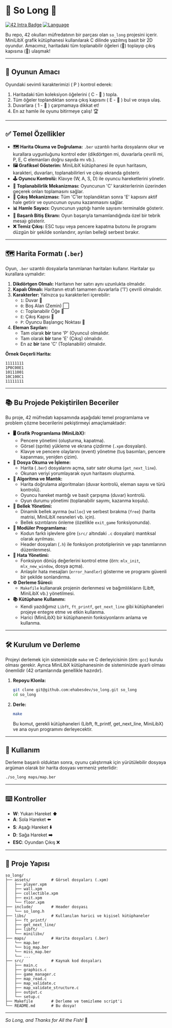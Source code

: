 # 👾 So Long 🚀

[![42 Intra Badge](https://img.shields.io/badge/42_Okulu-Projesi-00babc?style=for-the-badge&logo=42)](https://www.42kocaeli.com.tr) [![Language](https://img.shields.io/badge/Dil-C-blue?style=for-the-badge&logo=c)](https://en.wikipedia.org/wiki/C_(programming_language))

Bu repo, 42 okulları müfredatının bir parçası olan `so_long` projesini içerir. MiniLibX grafik kütüphanesi kullanılarak C dilinde yazılmış basit bir 2D oyundur. Amacımız, haritadaki tüm toplanabilir öğeleri (💎) toplayıp çıkış kapısına (🚪) ulaşmak!

---

## 🎯 Oyunun Amacı

Oyundaki sevimli karakterimizi ( P ) kontrol ederek:
1. Haritadaki tüm koleksiyon öğelerini ( C - 💎 ) topla.
2. Tüm öğeler toplandıktan sonra çıkış kapısını ( E - 🚪 ) bul ve oraya ulaş.
3. Duvarlara ( 1 - 🧱 ) çarpmamaya dikkat et!
4. En az hamle ile oyunu bitirmeye çalış! 🏆

---

## ✅ Temel Özellikler

* **🗺️ Harita Okuma ve Doğrulama:** `.ber` uzantılı harita dosyalarını okur ve kurallara uygunluğunu kontrol eder (dikdörtgen mi, duvarlarla çevrili mi, P, E, C elemanları doğru sayıda mı vb.).
* **🖼️ Grafiksel Gösterim:** MiniLibX kütüphanesi ile oyun haritasını, karakteri, duvarları, toplanabilirleri ve çıkışı ekranda gösterir.
* **🕹️ Oyuncu Kontrolü:** Klavye (W, A, S, D) ile oyuncu hareketlerini yönetir.
* **💎 Toplanabilirlik Mekanizması:** Oyuncunun 'C' karakterlerinin üzerinden geçerek onları toplamasını sağlar.
* **🚪 Çıkış Mekanizması:** Tüm 'C'ler toplandıktan sonra 'E' kapısını aktif hale getirir ve oyuncunun oyunu kazanmasını sağlar.
* **📊 Hamle Sayacı:** Oyuncunun yaptığı hamle sayısını terminalde gösterir.
* **🎉 Başarılı Bitiş Ekranı:** Oyun başarıyla tamamlandığında özel bir tebrik mesajı gösterir.
* **❌ Temiz Çıkış:** ESC tuşu veya pencere kapatma butonu ile programı düzgün bir şekilde sonlandırır, ayrılan belleği serbest bırakır.

---

## 🗺️ Harita Formatı (`.ber`)

Oyun, `.ber` uzantılı dosyalarla tanımlanan haritaları kullanır. Haritalar şu kurallara uymalıdır:

1.  **Dikdörtgen Olmalı:** Haritanın her satırı aynı uzunlukta olmalıdır.
2.  **Kapalı Olmalı:** Haritanın etrafı tamamen duvarlarla ('1') çevrili olmalıdır.
3.  **Karakterler:** Yalnızca şu karakterleri içerebilir:
    * `1`: Duvar 🧱
    * `0`: Boş Alan (Zemin) ⬜
    * `C`: Toplanabilir Öğe 💎
    * `E`: Çıkış Kapısı 🚪
    * `P`: Oyuncu Başlangıç Noktası 👾
4.  **Eleman Sayıları:**
    * Tam olarak **bir** tane 'P' (Oyuncu) olmalıdır.
    * Tam olarak **bir** tane 'E' (Çıkış) olmalıdır.
    * En az **bir** tane 'C' (Toplanabilir) olmalıdır.

**Örnek Geçerli Harita:**
```ber
11111111
1P0C00E1
10111001
10C100C1
11111111
```

---

## 📚 Bu Projede Pekiştirilen Beceriler

Bu proje, 42 müfredatı kapsamında aşağıdaki temel programlama ve problem çözme becerilerini pekiştirmeyi amaçlamaktadır:

* **🖥️ Grafik Programlama (MiniLibX):**
    * Pencere yönetimi (oluşturma, kapatma).
    * Görsel (sprite) yükleme ve ekrana çizdirme (`.xpm` dosyaları).
    * Klavye ve pencere olaylarını (event) yönetme (tuş basımları, pencere kapanması, yeniden çizim).
* **📄 Dosya Okuma ve İşleme:**
    * Harita (`.ber`) dosyalarını açma, satır satır okuma (`get_next_line`).
    * Okunan veriyi yorumlayarak oyun haritasını oluşturma.
* **🧠 Algoritma ve Mantık:**
    * Harita doğrulama algoritmaları (duvar kontrolü, eleman sayısı ve türü kontrolü).
    * Oyuncu hareket mantığı ve basit çarpışma (duvar) kontrolü.
    * Oyun durumu yönetimi (toplanabilir sayımı, kazanma koşulu).
* **💾 Bellek Yönetimi:**
    * Dinamik bellek ayırma (`malloc`) ve serbest bırakma (`free`) (harita matrisi, MiniLibX nesneleri vb. için).
    * Bellek sızıntılarını önleme (özellikle `exit_game` fonksiyonunda).
* **🧩 Modüler Programlama:**
    * Kodun farklı işlevlere göre (`src/` altındaki `.c` dosyaları) mantıksal olarak ayrılması.
    * Header dosyaları (`.h`) ile fonksiyon prototiplerinin ve yapı tanımlarının düzenlenmesi.
* **🔧 Hata Yönetimi:**
    * Fonksiyon dönüş değerlerini kontrol etme (örn: `mlx_init`, `mlx_new_window`, dosya açma).
    * Anlaşılır hata mesajları (`error_handler`) gösterme ve programı güvenli bir şekilde sonlandırma.
* **⚙️ Derleme Süreci:**
    * `Makefile` kullanarak projenin derlenmesi ve bağımlılıkların (Libft, MiniLibX vb.) yönetilmesi.
* **📚 Kütüphane Kullanımı:**
    * Kendi yazdığımız `Libft`, `ft_printf`, `get_next_line` gibi kütüphaneleri projeye entegre etme ve etkin kullanma.
    * Harici (MiniLibX) bir kütüphanenin fonksiyonlarını anlama ve kullanma.

---

## 🛠️ Kurulum ve Derleme

Projeyi derlemek için sisteminizde `make` ve C derleyicisinin (örn: `gcc`) kurulu olması gerekir. Ayrıca MiniLibX kütüphanesinin de sisteminizde ayarlı olması önemlidir (42 ortamlarında genellikle hazırdır).

1.  **Repoyu Klonla:**
    ```bash
    git clone git@github.com:ehabesdev/so_long.git so_long
    cd so_long
    ```

2.  **Derle:**
    ```bash
    make
    ```
    Bu komut, gerekli kütüphaneleri (Libft, ft_printf, get_next_line, MiniLibX) ve ana oyun programını derleyecektir.

---

## 🚀 Kullanım

Derleme başarılı olduktan sonra, oyunu çalıştırmak için yürütülebilir dosyaya argüman olarak bir harita dosyası vermeniz yeterlidir:

```bash
./so_long maps/map.ber
```
---

## ⌨️ Kontroller

* **W**: Yukarı Hareket **⬆️**
* **A**: Sola Hareket **⬅️**
* **S**: Aşağı Hareket **⬇️**
* **D**: Sağa Hareket **➡️**
* **ESC**: Oyundan Çıkış ❌

---

## 📁 Proje Yapısı

```text
so_long/
├── assets/         # Görsel dosyaları (.xpm)
│   ├── player.xpm
│   ├── wall.xpm
│   ├── collectible.xpm
│   ├── exit.xpm
│   └── floor.xpm
├── include/        # Header dosyası
│   └── so_long.h
├── libs/           # Kullanılan harici ve kişisel kütüphaneler
│   ├── ft_printf/
│   ├── get_next_line/
│   ├── libft/
│   └── minilibx/
├── maps/           # Harita dosyaları (.ber)
│   └── map.ber
│   └── big_map.ber
│   └── miss_map.ber
│   └── ...
├── src/            # Kaynak kod dosyaları
│   ├── main.c
│   ├── graphics.c
│   ├── game_manager.c
│   ├── map_read.c
│   ├── map_validate.c
│   ├── map_validate_structure.c
│   ├── output.c
│   └── setup.c
├── Makefile        # Derleme ve temizleme script'i
└── README.md       # Bu dosya!
```

---
*So Long, and Thanks for All the Fish!* 🐬
